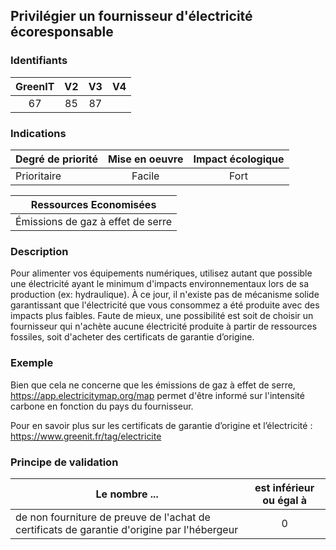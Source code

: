 ## Privilégier un fournisseur d'électricité écoresponsable

### Identifiants

| GreenIT |  V2  |  V3  |  V4  |
|:-------:|:----:|:----:|:----:|
|  67    | 85  | 87  |      |

### Indications

| Degré de priorité |      Mise en oeuvre       |  Impact écologique    | 
|-------------------|:-------------------------:|:---------------------:|
|  Prioritaire      |  Facile                   |    Fort               | 


|Ressources Economisées                                      |
|:----------------------------------------------------------:|
| Émissions de gaz à effet de serre  |

### Description

Pour alimenter vos équipements numériques, utilisez autant que possible une électricité ayant le minimum d'impacts environnementaux lors de sa production (ex: hydraulique).
À ce jour, il n'existe pas de mécanisme solide garantissant que l'électricité que vous consommez a été produite avec des impacts plus faibles. 
Faute de mieux, une possibilité est soit de choisir un fournisseur qui n'achète aucune électricité produite à partir de ressources fossiles, soit d'acheter des certificats de garantie d’origine.

### Exemple

Bien que cela ne concerne que les émissions de gaz à effet de serre, https://app.electricitymap.org/map permet d'être informé sur l'intensité carbone en fonction du pays du fournisseur.

Pour en savoir plus sur les certificats de garantie d’origine et l’électricité :
https://www.greenit.fr/tag/electricite

### Principe de validation

| Le nombre ...     | est inférieur ou égal à   |  
|-------------------|:-------------------------:|
| de non fourniture de preuve de l'achat de certificats de garantie d'origine par l'hébergeur   | 0  |

